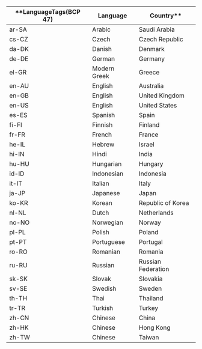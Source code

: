 | **LanguageTags(BCP 47) | Language  | Country**        |
|--------------------------|---------------|--------------------|
| ar-SA                    | Arabic        | Saudi Arabia       |
| cs-CZ                    | Czech         | Czech Republic     |
| da-DK                    | Danish        | Denmark            |
| de-DE                    | German        | Germany            |
| el-GR                    | Modern Greek  | Greece             |
| en-AU                    | English       | Australia          |
| en-GB                    | English       | United Kingdom     |
| en-US                    | English       | United States      |
| es-ES                    | Spanish       | Spain              |
| fi-FI                    | Finnish       | Finland            |
| fr-FR                    | French        | France             |
| he-IL                    | Hebrew        | Israel             |
| hi-IN                    | Hindi         | India              |
| hu-HU                    | Hungarian     | Hungary            |
| id-ID                    | Indonesian    | Indonesia          |
| it-IT                    | Italian       | Italy              |
| ja-JP                    | Japanese      | Japan              |
| ko-KR                    | Korean        | Republic of Korea  |
| nl-NL                    | Dutch         | Netherlands        |
| no-NO                    | Norwegian     | Norway             |
| pl-PL                    | Polish        | Poland             |
| pt-PT                    | Portuguese    | Portugal           |
| ro-RO                    | Romanian      | Romania            |
| ru-RU                    | Russian       | Russian Federation |
| sk-SK                    | Slovak        | Slovakia           |
| sv-SE                    | Swedish       | Sweden             |
| th-TH                    | Thai          | Thailand           |
| tr-TR                    | Turkish       | Turkey             |
| zh-CN                    | Chinese       | China              |
| zh-HK                    | Chinese       | Hong Kong          |
| zh-TW                    | Chinese       | Taiwan             |
